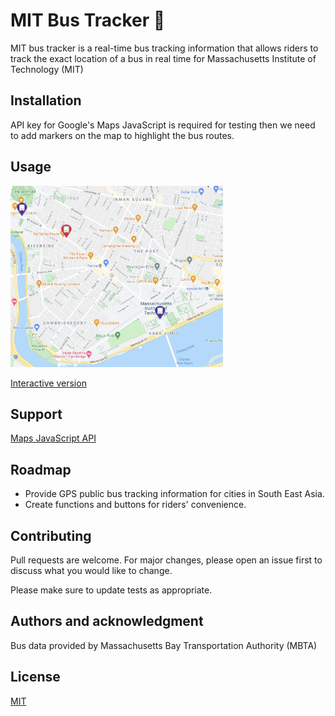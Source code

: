 # MIT Bus Tracker 🚌

MIT bus tracker is a real-time bus tracking information that allows riders to track the exact location of a bus in real time for Massachusetts Institute of Technology (MIT)

## Installation
API key for Google's Maps JavaScript is required for testing then we need to add markers on the map to highlight the bus routes.

## Usage 
<img src = 'example.png' width="340" height="290"> 

[Interactive version](https://anyapages.github.io/bus_tracker.html)

## Support
[Maps JavaScript API](https://developers.google.com/maps/support/?hl=en_G)

## Roadmap
- Provide GPS public bus tracking information for cities in South East Asia.
- Create functions and buttons for riders' convenience.

## Contributing
Pull requests are welcome. For major changes, please open an issue first to discuss what you would like to change.

Please make sure to update tests as appropriate.

## Authors and acknowledgment
Bus data provided by Massachusetts Bay Transportation Authority (MBTA)

## License
[MIT](https://github.com/anyapages/bus-tracker/blob/main/LICENSE)

